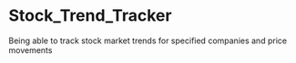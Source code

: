 # Stock_Trend_Tracker
Being able to track stock market trends for specified companies and price movements
